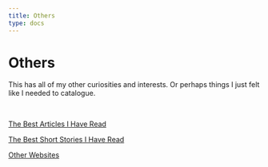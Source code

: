 ```yaml
---
title: Others
type: docs
---
```


# Others  

This has all of my other curiosities and interests. Or perhaps things I just felt like I needed
to catalogue.

&nbsp;  

[The Best Articles I Have Read](/others/articles)  

[The Best Short Stories I Have Read](/others/shortstories)

[Other Websites](/others/other_websites)